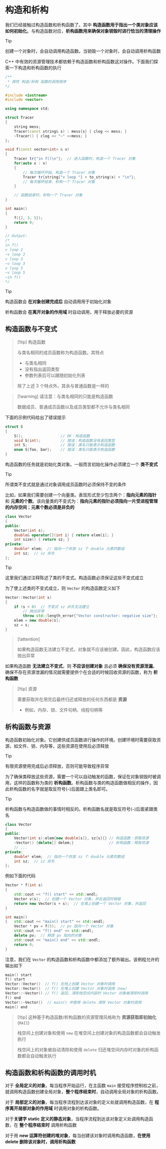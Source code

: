 # 构造和析构

我们已经接触过构造函数和析构函数了。其中 **构造函数用于指出一个类对象应该如何初始化**。与构造函数对应，**析构函数用来确保对象销毁时进行恰当的清理操作**

> [!tip] 
> 
> 创建一个对象时，会自动调用构造函数。当销毁一个对象时，会自动调用析构函数
> 

C++ 中有效的资源管理技术都依赖于构造函数和析构函数这对操作。下面我们探索一下构造和析构函数的执行

```cpp
/**
 * 探究 构造/析构 函数的调用顺序
*/

#include <iostream>
#include <vector>

using namespace std;

struct Tracer
{
    string mess;
    Tracer(const string& s) : mess{s} { clog << mess; }
    ~Tracer() { clog << "~" <<mess; }
};

void f(const vector<int> & v)
{
    Tracer tr{"in f()\n"};  // 进入函数时，构造一个 Tracer 对象
    for(auto x : v)
    {
        // 每次循环开始，构造一个 Tracer 对象
        Tracer tr{string{"v loop "} + to_string(x) + "\n"};
        // 每次循环结束，析构一个 Tracer 对象 
    }

    // 函数结束时，析构一个 Tracer 对象
}

int main()
{
    f({2, 3, 5});
    return 0;
}

// Output:
/*
in f()
v loop 2
~v loop 2
v loop 3
~v loop 3
v loop 5
~v loop 5
~in f()
*/
```

> [!tip] 
> 
> 构造函数会 **在对象创建完成后** 自动调用用于初始化对象
> 
> 析构函数会 **在离开对象的作用域** 时自动调用，用于释放必要的资源
>

## 构造函数与不变式

> [!tip] 构造函数
> 
> 与类名相同的成员函数称为构造函数。其特点
> + 与类名相同
> + 没有指出返回类型
> + 参数列表后可以跟随初始化列表
> 
> 除了上述 $3$ 个特点外，其余与普通函数是一样的
> 

> [!warning] 请注意：与类名相同的只能是构造函数
> 
> 数据成员、普通成员函数以及成员类型都不允许与类名相同
> 

下面的示例代码给出了错误提示

```cpp
struct S
{
	S();                 // OK：构造函数
	void S(int);         // 错误：构造函数没有返回类型
	int S;               // 错误：类名只能表示构造函数
	enum S{foo, bar};    // 错误：类名只能表示构造函数
}
```

构造函数的任务就是初始化类对象。一般而言初始化操作必须建立一个 **类不变式**

> [!tip] 
> 
> 所谓类不变式就是通过对象调用成员函数时必须保持不变的条件
> 

比如，如果我们需要创建一个向量类。表现形式至少包含两个：**指向元素的指针** 和 **元素的个数**。该向量类的不变式为：**指向元素的指针必须指向一片受进程管理的内存空间**；**元素个数必须是非负的**

```cpp
class Vector
{
public:
    Vector(int s);
    double& operator[](int i) { return elem[i]; }
    int size() { return sz; } 
private:
    double* elem;  // 指向一个存放 sz 个 double 元素的数组
    int sz;  // sz 非负
};
```

> [!tip] 
> 
> 这里我们通过注释陈述了类的不变式。构造函数必须保证这些不变式成立
> 

为了使上述类的不变式成立，则 `Vector` 的构造函数定义如下

```cpp
Vector::Vector(int s)
{
    if (s < 0)  // 不变式 sz 非负无法建立
		// 抛出异常
        throw std::length_error{"Vector constructor: negative size"};
    elem = new double[s];
    sz = s;
}
```

> [!attention] 
> 
> 如果构造函数无法建立不变式，对象就不应该被创建。因此，构造函数应该抛出异常
> 

如果构造函数 **无法建立不变式**，则 **不应该创建对象** 且必须 **确保没有资源泄漏**。确保不存在资源泄漏的情况就需要提供个在合适的时候回收资源的函数，称为 **析构函数**

> [!tip] 资源
> 
> 需要获取并在用完后最终归还或释放的任何东西都是 **资源**
> 
> + 例如，内存、锁、文件句柄、线程句柄等
> 

## 析构函数与资源

构造函数初始化对象。它创建供成员函数进行操作的环境。创建环境时需要获取资源，如文件、锁、内存等，这些资源在使用后必须释放

> [!tip] 
> 
> 有限资源使用完成后必须释放，否则可能导致程序异常
> 

为了确保类释放这些资源，需要一个可以自动触发的函数，保证在对象销毁时被调用，这样的函数称为类的 **析构函数**。析构函数与类的构造函数做相反的操作，因此析构函数的名字就是取反符号(`~`)后面跟上类名即可。

> [!tip] 
> 
> 析构函数与构造函数做的事情时相反的。析构函数名就是取反符号(`~`)后面紧跟类名
> 

```cpp
class Vector
{
public:
    Vector(int s):elem{new double[s]}, sz{s}{} // 构造函数：获取资源
    ~Vector() {delete[] delem;}                // 析构函数：释放资源
    // ...
private:
    double* elem;  // 指向一个存放 sz 个 double 元素的数组
    int sz;  // sz 非负
};
```

例如下面的代码

```cpp
Vector * f(int s)
{
    std::cout << "f() start" << std::endl;
    Vector v(s);  // 创建一个 Vector 对象，并在返回时销毁
    return new Vector(s + s);  // 在堆上创建一个 Vector 对象，并返回
}

int main()
{   std::cout << "main() start" << std::endl;
    Vector * pv = f(5);  // pv 指向一个 Vector 对象
    std::cout << "f() end" << std::endl;
    delete pv;  // 释放 pv 指向的对象
    std::cout << "main() end" << std::endl;
    return 0;
}
```

注意，我们在 `Vector` 的构造函数和析构函数中都添加了额外输出。该例程允许的输出如下

```cpp
main() start
f() start
Vector::Vector()  // f() 在栈上创建 Vector 对象时调用
Vector::Vector()  // f() 在堆上创建 Vector 对象时调用（new）
Vector::~Vector() // f() 返回，清除栈空间内容时 Vector 对象被清除时调用
f() end
Vector::~Vector()  // main() 中使用 delete 清除 Vector 对象时调用
main() end
```

> [!tip] 这种基于构造函数/析构函数的资源管理风格称为 **资源获取即初始化**(`RAII`)
> 
> 栈空间上创建对象和使用 `new` 在堆空间上创建对象的构造函数都会自动触发执行
> 
> 栈空间上的对象被自动清除和使用 `delete` 归还堆空间内存时对象的析构函数都会自动触发执行
> 

## 构造函数和析构函数的调用时机

对于 **全局定义的对象**，每当程序开始运行，在主函数 `main` 接受程序控制权之前，就调用构造函数创建全局对象，**整个程序结束时**，自动调用全局对象的析构函数。

 对于 **局部定义的对象**，每当程序流程到达该对象的定义处就调用构造函数，在 **程序离开局部对象的作用域** 时调用对象的析构函数。

对于**关键字 static 定义的静态对象**，当程序流程到达该对象定义处调用构造函数，在 **整个程序结束时** 调用析构函数

对于用 **new 运算符创建的堆对象**，每当创建该对象时调用构造函数，**在使用 delete 删除该对象时，调用析构函数**

